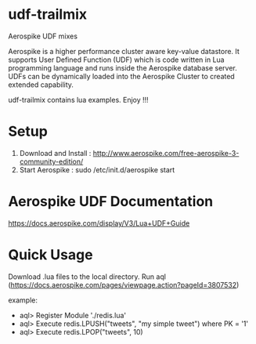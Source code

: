 udf-trailmix
============

Aerospike UDF mixes

Aerospike is a higher performance cluster aware key-value datastore. It supports User Defined Function (UDF) which is code written in Lua programming language and runs inside the Aerospike database server. UDFs can be dynamically loaded into the Aerospike Cluster to created extended capability.

udf-trailmix contains lua examples. Enjoy !!!


Setup
=====
1. Download and Install : http://www.aerospike.com/free-aerospike-3-community-edition/
2. Start Aerospike      : sudo /etc/init.d/aerospike start


Aerospike UDF Documentation
===========================
https://docs.aerospike.com/display/V3/Lua+UDF+Guide

Quick Usage
===========
Download .lua files to the local directory. Run aql (https://docs.aerospike.com/pages/viewpage.action?pageId=3807532)

example: 

- aql> Register Module './redis.lua'
- aql> Execute redis.LPUSH("tweets", "my simple tweet") where PK = '1'
- aql> Execute redis.LPOP("tweets", 10) 



